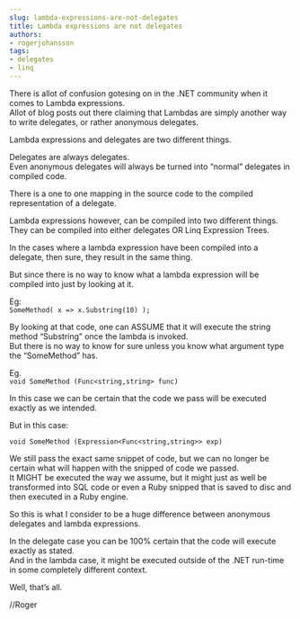 ```yaml
---
slug: lambda-expressions-are-not-delegates
title: Lambda expressions are not delegates
authors:
- rogerjohansson
tags:
- delegates
- linq
---
```

There is allot of confusion gotesing on in the .NET community when it comes to Lambda expressions.  
Allot of blog posts out there claiming that Lambdas are simply another way to write delegates, or rather anonymous delegates.

<!-- truncate -->

Lambda expressions and delegates are two different things.

Delegates are always delegates.  
Even anonymous delegates will always be turned into “normal” delegates in compiled code.

There is a one to one mapping in the source code to the compiled representation of a delegate.

Lambda expressions however, can be compiled into two different things.  
They can be compiled into either delegates OR Linq Expression Trees.

In the cases where a lambda expression have been compiled into a delegate, then sure, they result in the same thing.

But since there is no way to know what a lambda expression will be compiled into just by looking at it.

Eg:  
`SomeMethod( x => x.Substring(10) );`

By looking at that code, one can ASSUME that it will execute the string method “Substring” once the lambda is invoked.  
But there is no way to know for sure unless you know what argument type the “SomeMethod” has.

Eg.  
`void SomeMethod (Func<string,string> func)`

In this case we can be certain that the code we pass will be executed exactly as we intended.

But in this case:

`void SomeMethod (Expression<Func<string,string>> exp)`

We still pass the exact same snippet of code, but we can no longer be certain what will happen with the snipped of code we passed.  
It MIGHT be executed the way we assume, but it might just as well be transformed into SQL code or even a Ruby snipped that is saved to disc and then executed in a Ruby engine.

So this is what I consider to be a huge difference between anonymous delegates and lambda expressions.

In the delegate case you can be 100% certain that the code will execute exactly as stated.  
And in the lambda case, it might be executed outside of the .NET run-time in some completely different context.

Well, that’s all.

//Roger

